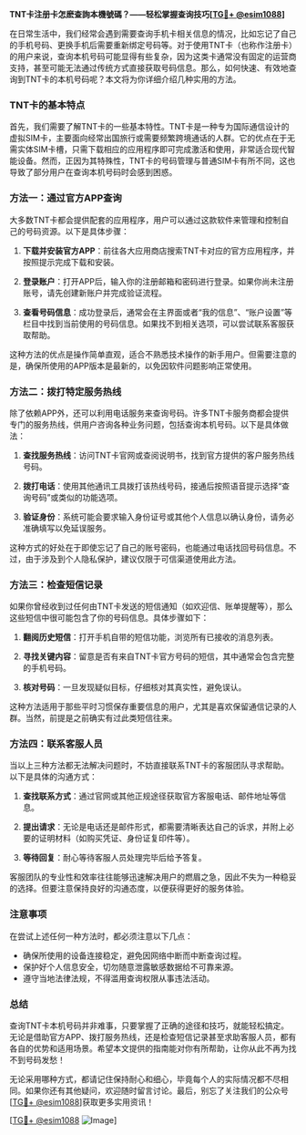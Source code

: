 **TNT卡注册卡怎麽查詢本機號碼？——轻松掌握查询技巧[[TG💪+ @esim1088](https://t.me/s/esim1088)]**

在日常生活中，我们经常会遇到需要查询手机卡相关信息的情况，比如忘记了自己的手机号码、更换手机后需要重新绑定号码等。对于使用TNT卡（也称作注册卡）的用户来说，查询本机号码可能显得有些复杂，因为这类卡通常没有固定的运营商支持，甚至可能无法通过传统方式直接获取号码信息。那么，如何快速、有效地查询到TNT卡的本机号码呢？本文将为你详细介绍几种实用的方法。

### TNT卡的基本特点

首先，我们需要了解TNT卡的一些基本特性。TNT卡是一种专为国际通信设计的虚拟SIM卡，主要面向经常出国旅行或需要频繁跨境通话的人群。它的优点在于无需实体SIM卡槽，只需下载相应的应用程序即可完成激活和使用，非常适合现代智能设备。然而，正因为其特殊性，TNT卡的号码管理与普通SIM卡有所不同，这也导致了部分用户在查询本机号码时会感到困惑。

### 方法一：通过官方APP查询

大多数TNT卡都会提供配套的应用程序，用户可以通过这款软件来管理和控制自己的号码资源。以下是具体步骤：

1. **下载并安装官方APP**：前往各大应用商店搜索TNT卡对应的官方应用程序，并按照提示完成下载和安装。
   
2. **登录账户**：打开APP后，输入你的注册邮箱和密码进行登录。如果你尚未注册账号，请先创建新账户并完成验证流程。

3. **查看号码信息**：成功登录后，通常会在主界面或者“我的信息”、“账户设置”等栏目中找到当前使用的号码信息。如果找不到相关选项，可以尝试联系客服获取帮助。

这种方法的优点是操作简单直观，适合不熟悉技术操作的新手用户。但需要注意的是，确保所使用的APP版本是最新的，以免因软件问题影响正常使用。

### 方法二：拨打特定服务热线

除了依赖APP外，还可以利用电话服务来查询号码。许多TNT卡服务商都会提供专门的服务热线，供用户咨询各种业务问题，包括查询本机号码。以下是具体做法：

1. **查找服务热线**：访问TNT卡官网或查阅说明书，找到官方提供的客户服务热线号码。
   
2. **拨打电话**：使用其他通讯工具拨打该热线号码，接通后按照语音提示选择“查询号码”或类似的功能选项。
   
3. **验证身份**：系统可能会要求输入身份证号或其他个人信息以确认身份，请务必准确填写以免延误服务。

这种方式的好处在于即使忘记了自己的账号密码，也能通过电话找回号码信息。不过，由于涉及到个人隐私保护，建议仅限于可信渠道使用此方法。

### 方法三：检查短信记录

如果你曾经收到过任何由TNT卡发送的短信通知（如欢迎信、账单提醒等），那么这些短信中很可能包含了你的号码信息。具体步骤如下：

1. **翻阅历史短信**：打开手机自带的短信功能，浏览所有已接收的消息列表。
   
2. **寻找关键内容**：留意是否有来自TNT卡官方号码的短信，其中通常会包含完整的手机号码。
   
3. **核对号码**：一旦发现疑似目标，仔细核对其真实性，避免误认。

这种方法适用于那些平时习惯保存重要信息的用户，尤其是喜欢保留通信记录的人群。当然，前提是之前确实有过此类短信往来。

### 方法四：联系客服人员

当以上三种方法都无法解决问题时，不妨直接联系TNT卡的客服团队寻求帮助。以下是具体的沟通方式：

1. **查找联系方式**：通过官网或其他正规途径获取官方客服电话、邮件地址等信息。
   
2. **提出请求**：无论是电话还是邮件形式，都需要清晰表达自己的诉求，并附上必要的证明材料（如购买凭证、身份证复印件等）。
   
3. **等待回复**：耐心等待客服人员处理完毕后给予答复。

客服团队的专业性和效率往往能够迅速解决用户的燃眉之急，因此不失为一种稳妥的选择。但要注意保持良好的沟通态度，以便获得更好的服务体验。

### 注意事项

在尝试上述任何一种方法时，都必须注意以下几点：

- 确保所使用的设备连接稳定，避免因网络中断而中断查询过程。
- 保护好个人信息安全，切勿随意泄露敏感数据给不可靠来源。
- 遵守当地法律法规，不得滥用查询权限从事违法活动。

### 总结

查询TNT卡本机号码并非难事，只要掌握了正确的途径和技巧，就能轻松搞定。无论是借助官方APP、拨打服务热线，还是检查短信记录甚至求助客服人员，都有各自的优势和适用场景。希望本文提供的指南能对你有所帮助，让你从此不再为找不到号码发愁！

无论采用哪种方式，都请记住保持耐心和细心，毕竟每个人的实际情况都不尽相同。如果你还有其他疑问，欢迎随时留言讨论。最后，别忘了关注我们的公众号[[TG💪+ @esim1088](https://t.me/s/esim1088)]获取更多实用资讯！

[[TG💪+ @esim1088](https://t.me/s/esim1088) ![Image](https://i.postimg.cc/4NQfJmqS/Snipaste-2025-05-13-00-14-12.png)]